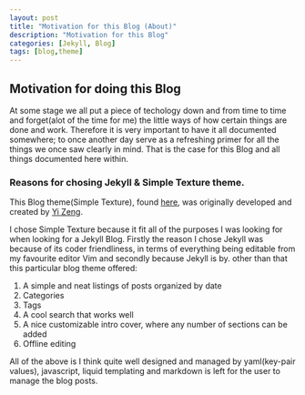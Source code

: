```yaml
---
layout: post
title: "Motivation for this Blog (About)"
description: "Motivation for this Blog"
categories: [Jekyll, Blog]
tags: [blog,theme]
---
```



## Motivation for doing this Blog

At some stage we all put a piece of techology down and from time to time and forget(alot of the time for me) the little ways of how certain things are done and work. Therefore it is very important to have it all documented somewhere; to once another day serve as a refreshing primer for all the things we once saw clearly in mind. That is the case for this Blog and all things documented here within.

### Reasons for chosing Jekyll & Simple Texture theme.
This Blog theme(Simple Texture), found [here](https://github.com/yizeng/jekyll-theme-simple-texture), was originally developed and created by [Yi Zeng](https://yizeng.me).

I chose Simple Texture because it fit all of the purposes I was looking for when looking for a Jekyll Blog. Firstly the reason I chose Jekyll was because of its coder friendliness, in terms of everything being editable from my favourite editor Vim and secondly because Jekyll is by. other than that this particular blog theme offered:

1. A simple and neat listings of posts organized by date
2. Categories
3. Tags
4. A cool search that works well 
5. A nice customizable intro cover, where any number of sections can be added
6. Offline editing

All of the above is I think quite well designed and managed by yaml(key-pair values), javascript, liquid templating and markdown is left for the user to manage the blog posts.
